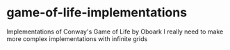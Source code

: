 # game-of-life-implementations
Implementations of Conway's Game of Life by Oboark
I really need to make more complex implementations with infinite grids
